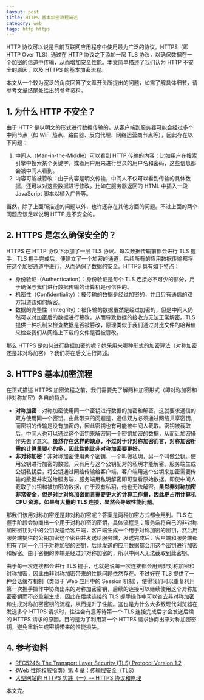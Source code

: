 ```yaml
---
layout: post
title: HTTPS 基本加密流程简述
category: web
tags: http https
---
```


HTTP 协议可以说是目前互联网应用程序中使用最为广泛的协议。HTTPS（即 HTTP Over TLS）通过在 HTTP 协议之下添加一层 TLS 协议，以确保数据在一个加密的信道中传输，从而增加安全性能。本文简单描述了我们认为 HTTP 不安全的原因，以及 HTTPS 的基本加密流程。

<!--more-->

本文从一个较为宽泛的角度回答了文章开头所提出的问题，如需了解具体细节，请参考文章结尾处给出的参考资料。

## 1. 为什么 HTTP 不安全？

由于 HTTP 是以明文的形式进行数据传输的，从客户端到服务器可能会经过多个中间节点（如 WiFi 热点、路由器、反向代理、网络运营商节点等），因此存在以下问题：

1. 中间人（Man-in-the-Middle）可以看到 HTTP 传输的内容：比如用户在搜索引擎中搜索某个关键字，或者用户用来进行登录的用户名和密码，这些信息都会被中间人看到。
2. 内容可能被篡改：由于内容是明文传输，中间人不仅可以看到传输的具体数据，还可以对这些数据进行修改。比如在服务器返回的 HTML 中插入一段 JavaScript 脚本以植入广告等。

当然，除了上面所描述的问题以外，也许还存在其他方面的问题。不过上面的两个问题应该足以说明 HTTP 是不安全的。

## 2. HTTPS 是怎么确保安全的？

HTTPS 在 HTTP 协议下添加了一层 TLS 协议。每次数据传输前都会进行 TLS 握手，TLS 握手完成后，便建立了一个加密的通道，后续所有的应用数据传输都将在这个加密通道中进行，从而确保了数据的安全。HTTPS 具有如下特点：

* 身份验证（Authentication）：身份验证是每个 TLS 连接必不可少的部分，用于确保与我们进行数据传输的计算机是可信任的。
* 机密性（Confidentiality）：被传输的数据是经过加密的，并且只有通信的双方知道该如何解密。
* 数据的完整性（Integrity）：被传输的数据虽然是经过加密的，但是中间人仍然可以对加密后的数据进行篡改，从而导致数据的接收方无法正常解密。TLS 提供一种机制来检查数据是否被篡改，原理类似于我们通过对比文件的哈希值来检查我们从网络上下载的文件是否被篡改。

那么 HTTPS 是如何进行数据加密的呢？她采用来哪种形式的加密算法（对称加密还是非对称加密）？我们将在后文进行简述。

## 3. HTTPS 基本加密流程

在正式描述 HTTPS 加密流程之前，我们需要先了解两种加密形式（即对称加密和非对称加密）各自的特点。

* **对称加密**：对称加密使用同一个密钥进行数据的加密和解密，这就要求通信的双方使用同一个密钥。由此带来的问题是，通信双方必须通过网络共享密钥，而密钥的传输是没有加密的，因此密钥也有可能被中间人截取。密钥被截取后，中间人也可以通过这个密钥来解密同一个密钥加密的数据，从而让加密操作失去了意义。**虽然存在这样的缺点，不过对于非对称加密而言，对称加密所需的计算量要小的多，因此性能比非对称加密要更好。**
* **非对称加密**：非对称加密使用两个密钥，一个叫做私玥，另一个叫做公钥。使用公钥进行加密的数据，只有用与这个公钥配对的私玥才能解密。服务端生成公钥私钥后，将公钥通过网络传输给客户端，客户端用这个公钥来加密需要传输的数据并发送给服务端，服务端用私玥解密即可查看原始数据。即使中间人截取了公钥和被加密的数据，由于没有私玥，他也无法解密。**虽然非对称加密非常安全，但是对比对称加密而言需要更大的计算工作量，因此更占用计算机 CPU 资源，如果有大量的 TLS 连接，显然会导致性能问题。**

那我们该用对称加密还是非对称加密呢？答案是两种加密方式都会用到。TLS 在握手阶段会协商出一个用于对称加密的密钥，具体流程是：服务端将自己的非对称加密密钥对中的公钥发送给客户端，客户端生成一个用于对称加密的密钥，然后用服务端提供的公钥加密这个密钥并发送给服务端，发送完成后，客户端和服务端都拥有了同一个用于对称加密的密钥，后续发送的应用数据都会用这个密钥进行加密和解密。由于密钥的传输是经过非对称加密的，所以中间人无法截取到此密钥。

由于每一次连接都会进行 TLS 握手，也就是说每一次连接都会用到非对称加密和对称加密，因此由非对称加密带来的性能问题依然存在。不过好在 TLS 提供了一种会话缓存机制（类似于 Web 应用中的 Session 机制），使得我们可以重复利用第一次握手操作中协商出来的对称加密密钥，后续的连接可以继续使用这个对称加密密钥而不必重新生成，因此在后续连接的 TLS 握手操作中可以省去非对称加密和生成对称加密密钥的流程，从而提升了性能。这也是为什么大多数现代浏览器在发送多个 HTTPS 请求时，往往会有意等待第一个 TLS 连接完成后才会发送后续的 HTTPS 请求的原因。目的是为了利用第一个 HTTPS 请求协商出来对称加密密钥，避免重新生成密钥带来的性能损失。

## 4. 参考资料

* [RFC5246: The Transport Layer Security (TLS) Protocol Version 1.2](https://tools.ietf.org/html/rfc5246)
* [《Web 性能权威指南》第 4 章：传输层安全（TLS）](https://book.douban.com/subject/25856314/)
* [大型网站的 HTTPS 实践（一）-- HTTPS 协议和原理](https://developer.baidu.com/resources/online/doc/security/https-pratice-1.html)

本文完。

